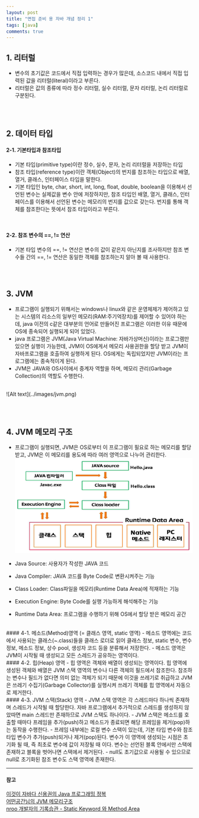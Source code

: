 ```yaml
---
layout: post
title: "면접 준비 용 자바 개념 정리 1"
tags: [java]
comments: true
---
```


## 1. 리터럴
- 변수의 초기값은 코드에서 직접 입력하는 경우가 많은데, 소스코드 내에서 직접 입력된 값을 리터럴(literal)이라고 부른다. 
- 리터럴은 값의 종류에 따라 정수 리터럴, 실수 리터럴, 문자 리터럴, 논리 리터럴로 구분된다.

<br><br>

## 2. 데이터 타입  
#### 2-1. 기본타입과 참조타입
- 기본 타입(primitive type)이란 정수, 실수, 문자, 논리 리터럴을 저장하는 타입
- 참조 타입(reference type)이란 객체(Object)의 번지를 참조하는 타입으로 배열, 열거, 클래스, 인터페이스 타입을 말한다.
- 기본 타입인 byte, char, short, int, long, float, double, boolean을 이용해서 선언된 변수는 실제값을 변수 안에 저장하지만, 참조 타입인 배열, 열거, 클래스, 인터페이스를 이용해서 선언된 변수는 메모리의 번지를 값으로 갖는다. 번지를 통해 객체를 참조한다는 뜻에서 참조 타입이라고 부른다.  

<br>

#### 2-2. 참조 변수의 ==, != 연산
- 기본 타입 변수의 ==, != 연산은 변수의 값이 같은지 아닌지를 조사하지만 참조 변수들 간의 ==, != 연산은 동일한 객체를 참조하는지 알아 볼 때 사용한다.

<br><br>

## 3. JVM
- 프로그램이 실행되기 위해서는 windows나 linux와 같은 운영체제가 제어하고 있는 시스템의 리소스의 일부인 메모리(RAM:주기억장치)를 제어할 수 있어야 하는데, java 이전의 c같은 대부분의 언어로 만들어진 프로그램은 이러한 이유 때문에 OS에 종속되어 실행되게 되어 있었다.
- java 프로그램은 JVM(Java Virtual Machine: 자바가상머신)이라는 프로그램만 있으면 실행이 가능한데, JVM이 OS에게서 메모리 사용권한을 할당 받고 JVM이 자바프로그램을 호출하여 실행하게 된다. OS에게는 독립되었지만 JVM이라는 프로그램에는 종속적이게 된다.
- JVM은 JAVA와 OS사이에서 중계자 역할을 하며, 메모리 관리(Garbage Collection)의 역할도 수행한다.
<br>
![Alt text](../images/jvm.png)

<br><br>
## 4. JVM 메모리 구조  
- 프로그램이 실행되면, JVM은 OS로부터 이 프로그램이 필요로 하는 메모리를 할당받고, JVM은 이 메모리를 용도에 따라 여러 영역으로 나누어 관리한다.
![Alt text](../images/jvm_data_area.png)

- Java Source: 사용자가 작성한 JAVA 코드
- Java Compiler: JAVA 코드를 Byte Code로 변환시켜주는 기능
- Class Loader: Class파일을 메모리(Runtime Data Area)에 적재하는 기능
- Execution Engine: Byte Code를 실행 가능하게 해석해주는 기능
- Runtime Data Area: 프로그램을 수행하기 위해 OS에서 할당 받은 메모리 공간

<br>
#### 4-1. 메소드(Method)영역 (= 클래스 영역, static 영역)
- 메소드 영역에는 코드에서 사용되는 클래스(~.class)들을 클래스 로더로 읽어 클래스 정보, static 변수, 변수 정보, 메소드 정보, 상수 pool, 생성자 코드 등을 분류해서 저장한다.
- 메소드 영역은 JVM이 시작될 때 생성되고 모든 스레드가 공유하는 영역이다.

<br>
#### 4-2. 힙(Heap) 영역
- 힙 영역은 객체와 배열이 생성되는 영역이다. 힙 영역에 생성된 객체와 배열은 JVM 스택 영역의 변수나 다른 객체의 필드에서 참조한다. 참조하는 변수나 필드가 없다면 의미 없는 객체가 되기 때문에 이것을 쓰레기로 취급하고 JVM은 쓰레기 수집기(Garbage Collector)를 실행시켜 쓰레기 객체를 힙 영역에서 자동으로 제거한다.

<br>
#### 4-3. JVM 스택(Stack) 영역
- JVM 스택 영역은 각 스레드마다 하나씩 존재하며 스레드가 시작될 때 할당한다. 자바 프로그램에서 추가적으로 스레드를 생성하지 않았따면 main 스레드만 존재하므로 JVM 스택도 하나이다.
- JVM 스택은 메소드를 호출할 때마다 프레임을 추가(push)하고 메소드가 종료되면 해당 프레임을 제거(pop)하는 동작을 수행한다. 
- 프레임 내부에는 로컬 변수 스택이 있는데, 기본 타입 변수와 참조 타입 변수가 추가(push)되거나 제거(pop)된다. 변수가 이 영역에 생성되는 시점은 초기화 될 때, 즉 최초로 변수에 값이 저장될 때 이다. 변수는 선언된 블록 안에서만 스택에 존재하고 블록을 벗어나면 스택에서 제거된다.
- null도 초기값으로 사용될 수 있으므로 null로 초기화된 참조 변수도 스택 영역에 존재한다.


---
#### 참고
[이것이 자바다 신용권의 Java 프로그래밍 정복]() <br>
[어떤공간님의 JVM 메모리구조](http://huelet.tistory.com/entry/JVM-%EB%A9%94%EB%AA%A8%EB%A6%AC%EA%B5%AC%EC%A1%B0) <br>
[nroo 개발자의 기록습관 - Static Keyword 와 Method Area](http://huelet.tistory.com/entry/JVM-%EB%A9%94%EB%AA%A8%EB%A6%AC%EA%B5%AC%EC%A1%B0) <br>